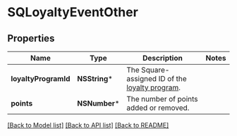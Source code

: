 # SQLoyaltyEventOther

## Properties
Name | Type | Description | Notes
------------ | ------------- | ------------- | -------------
**loyaltyProgramId** | **NSString*** | The Square-assigned ID of the [loyalty program](https://developer.squareup.com/reference/square_2023-10-18/objects/LoyaltyProgram). | 
**points** | **NSNumber*** | The number of points added or removed. | 

[[Back to Model list]](../README.md#documentation-for-models) [[Back to API list]](../README.md#documentation-for-api-endpoints) [[Back to README]](../README.md)


